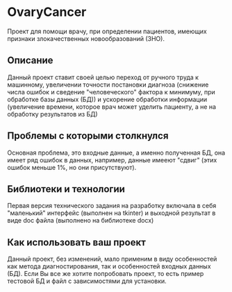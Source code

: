 # OvaryCancer
Проект для помощи врачу, при определении пациентов, имеющих признаки злокачественных новообразований (ЗНО).

##  Описание
Данный проект ставит своей целью переход от ручного труда к машинному, увеличении точности постановки диагноза (снижение
числа ошибок и сведение "человеческого" фактора к минимуму, при обработке базы данных (БД)) и ускорение обработки 
информации (увеличение времени, которое врач может уделить пациенту, а не на обработку результатов из БД)

##  Проблемы с которыми столкнулся
Основная проблема, это входные данные, а именно полученная БД, она имеет ряд ошибок в данных, например, данные имееют 
"сдвиг" (этих ошибок меньше 1%, но они присутствуют).

##  Библиотеки и технологии
Первая версия технического задания на разработку включала в себя "маленький" интерфейс (выполнен на tkinter) и выходной 
результат в виде doc файла (выполнено на библиотеке docx)

##  Как использовать ваш проект
Данный проект, без изменений, мало применим в виду особенностей как метода диагностирования, так и особенностей входных 
данных (БД). Если Вы все же хотите попробовать проект, то есть пример тестовой БД и файл с зависимостями для установки.
